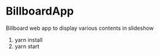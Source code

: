 # BillboardApp
Billboard web app to display various contents in slideshow

1) yarn install
2) yarn start
